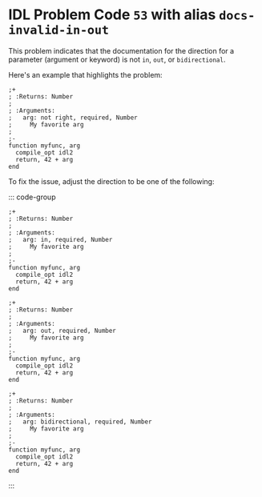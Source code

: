 # IDL Problem Code `53` with alias `docs-invalid-in-out`

<!--@include: ./severity/disable_problem.md-->

<!--@include: ./severity/docs_error.md-->

This problem indicates that the documentation for the direction for a parameter (argument or keyword) is not `in`, `out`, or `bidirectional`.

Here's an example that highlights the problem:

```idl{5}
;+
; :Returns: Number
;
; :Arguments:
;   arg: not right, required, Number
;     My favorite arg
;
;-
function myfunc, arg
  compile_opt idl2
  return, 42 + arg
end
```

To fix the issue, adjust the direction to be one of the following:

::: code-group

```idl{5} [Direction: "in"]
;+
; :Returns: Number
;
; :Arguments:
;   arg: in, required, Number
;     My favorite arg
;
;-
function myfunc, arg
  compile_opt idl2
  return, 42 + arg
end
```

```idl{5} [Direction: "out"]
;+
; :Returns: Number
;
; :Arguments:
;   arg: out, required, Number
;     My favorite arg
;
;-
function myfunc, arg
  compile_opt idl2
  return, 42 + arg
end
```

```idl{5} [Direction: "bidirectional"]
;+
; :Returns: Number
;
; :Arguments:
;   arg: bidirectional, required, Number
;     My favorite arg
;
;-
function myfunc, arg
  compile_opt idl2
  return, 42 + arg
end
```

:::
